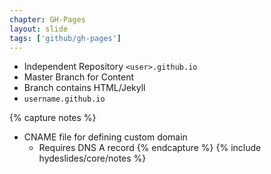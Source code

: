 ```yaml
---
chapter: GH-Pages
layout: slide
tags: ['github/gh-pages']
---
```


* Independent Repository `<user>.github.io`
* Master Branch for Content
* Branch contains HTML/Jekyll
* `username.github.io`

{% capture notes %}
* CNAME file for defining custom domain
    * Requires DNS A record
{% endcapture %}
{% include hydeslides/core/notes %}
